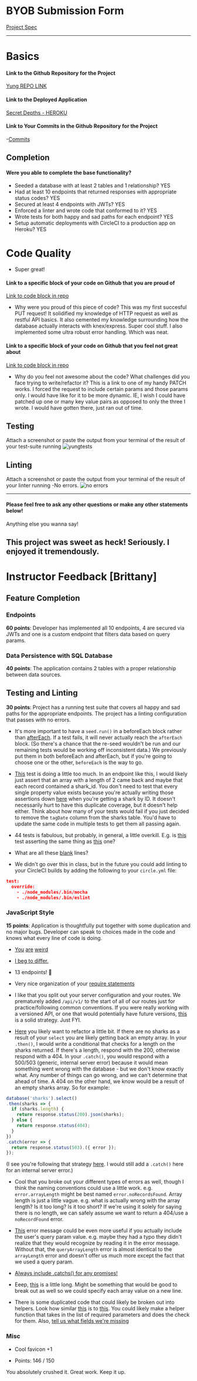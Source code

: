# BYOB Submission Form

[Project Spec](http://frontend.turing.io/projects/build-your-own-backend.html)

------

# Basics

#### Link to the Github Repository for the Project
[Yung REPO LINK](https://github.com/hmorri32/byo-backend)

#### Link to the Deployed Application
[Secret Depths - HEROKU](https://secure-depths-86331.herokuapp.com/)

#### Link to Your Commits in the Github Repository for the Project

-[Commits](https://github.com/hmorri32/byo-backend/commits/master)

## Completion

#### Were you able to complete the base functionality?

* Seeded a database with at least 2 tables and 1 relationship?
YES
* Had at least 10 endpoints that returned responses with appropriate status codes?
YES
* Secured at least 4 endpoints with JWTs?
YES
* Enforced a linter and wrote code that conformed to it?
YES
* Wrote tests for both happy and sad paths for each endpoint?
YES
* Setup automatic deployments with CircleCI to a production app on Heroku?
YES
# Code Quality
- Super great!

#### Link to a specific block of your code on Github that you are proud of
[Link to code block in repo](https://github.com/hmorri32/byo-backend/blob/master/routes/index.js#L122-L150)

* Why were you proud of this piece of code?
This was my first succesful PUT request! It solidified my knowledge of HTTP request as well as restful API basics. 
It also cemented my knowledge surrounding how the database actually interacts with knex/express. Super cool stuff.
I also implemented some ultra robust error handling. Which was neat. 

#### Link to a specific block of your code on Github that you feel not great about
[Link to code block in repo](https://github.com/hmorri32/byo-backend/blob/master/routes/index.js#L184-L213)

* Why do you feel not awesome about the code? What challenges did you face trying to write/refactor it?
This is a link to one of my handy PATCH works. I forced the request to include certain params and those params only. 
I would have like for it to be more dynamic. IE, I wish I could have patched up one or many key value pairs as opposed to
only the three I wrote. I would have gotten there, just ran out of time. 

## Testing

Attach a screenshot or paste the output from your terminal of the result of your test-suite running
![yungtests](http://g.recordit.co/ASfqQl3Yuw.gif)

## Linting
Attach a screenshot or paste the output from your terminal of the result of your linter running
-No errors. 
![no errors](http://g.recordit.co/Vd2OTFsOqm.gif)

-----

#### Please feel free to ask any other questions or make any other statements below!

Anything else you wanna say!

This project was sweet as heck! Seriously. I enjoyed it tremendously. 
-----

# Instructor Feedback [Brittany]

## Feature Completion

### Endpoints
**60 points**: Developer has implemented all 10 endpoints, 4 are secured via JWTs and one is a custom endpoint that filters data based on query params.

### Data Persistence with SQL Database
**40 points**: The application contains 2 tables with a proper relationship between data sources.

## Testing and Linting

**30 points**: Project has a running test suite that covers all happy and sad paths for the appropriate endpoints. The project has a linting configuration that passes with no errors.

* It's more important to have a `seed.run()` in a beforeEach block rather than [afterEach](https://github.com/hmorri32/byo-backend/blob/master/test/server.spec.js#L29-L32). If a test fails, it will never actually reach the `afterEach` block. (So there's a chance that the re-seed wouldn't be run and our remaining tests would be working off inconsistent data.) We previously put them in both beforeEach and afterEach, but if you're going to choose one or the other, `beforeEach` is the way to go.

* [This](https://github.com/hmorri32/byo-backend/blob/master/test/server.spec.js#L59-L103) test is doing a little too much. In an endpoint like this, I would likely just assert that an array with a length of 2 came back and maybe that each record contained a shark_id. You don't need to test that every single property value exists because you're actually writing those assertions down [here](https://github.com/hmorri32/byo-backend/blob/master/test/server.spec.js#L161-L189) when you're getting a shark by ID. It doesn't necessarily hurt to have this duplicate coverage, but it doesn't help either. Think about how many of your tests would fail if you just decided to remove the `tagDate` column from the sharks table. You'd have to update the same code in multiple tests to get them all passing again.

* 44 tests is fabulous, but probably, in general, a little overkill. E.g. is [this](https://github.com/hmorri32/byo-backend/blob/master/test/server.spec.js#L105-L114) test asserting the same thing as [this](https://github.com/hmorri32/byo-backend/blob/master/test/server.spec.js#L46-L56) one?

* What are all these [blank](https://github.com/hmorri32/byo-backend/blob/master/test/server.spec.js#L1037-L1050) lines?

* We didn't go over this in class, but in the future you could add linting to your CircleCI builds by adding the following to your `circle.yml` file:

```json
test:
  override:
    - ./node_modules/.bin/mocha
    - ./node_modules/.bin/eslint
```

### JavaScript Style
**15 points**: Application is thoughtfully put together with some duplication and no major bugs. Developer can speak to choices made in the code and knows what every line of code is doing.

* [You](https://github.com/hmorri32/byo-backend/blob/master/routes/index.js#L120) [are](https://github.com/hmorri32/byo-backend/blob/master/test/server.spec.js#L15) [weird](https://github.com/hmorri32/byo-backend/blob/master/test/server.spec.js#L35)

* [I beg to differ.](https://github.com/hmorri32/byo-backend/blob/master/routes/index.js#L14-L15)

* 13 endpoints! 🎉

* Very nice organization of your [require statements](https://github.com/hmorri32/byo-backend/blob/master/server.js#L1-L8)

* I like that you split out your server configuration and your routes. We prematurely added `/api/v1/` to the start of all of our routes just for practice/following common conventions. If you were really working with a versioned API, or one that would potentially have future versions, [this](http://stackoverflow.com/questions/26040329/how-do-you-handle-api-version-in-a-node-express-app) is a solid strategy. Just FYI.

* [Here](https://github.com/hmorri32/byo-backend/blob/master/routes/index.js#L26-L27) you likely want to refactor a little bit. If there are no sharks as a result of your `select` you are likely getting back an empty array. In your `.then()`, I would write a conditional that checks for a length on the sharks returned. If there's a length, respond with the 200, otherwise respond with a 404. In your `.catch()`, you would respond with a 500/503 (generic, internal server error) because it would mean something went wrong with the database - but we don't know exactly what. Any number of things can go wrong, and we can't determine that ahead of time. A 404 on the other hand, we know would be a result of an empty sharks array. So for example:

```js
database('sharks').select()
.then(sharks => {
  if (sharks.length) {
    return response.status(200).json(sharks);
  } else {
    return response.status(404);
  }
})
.catch(error => {
  return response.status(503).({ error });
});
```

(I see you're following that strategy [here](https://github.com/hmorri32/byo-backend/blob/master/routes/index.js#L31-L33). I would still add a `.catch()` here for an internal server error.)

* Cool that you broke out your different types of errors as well, though I think the naming conventions could use a little work. e.g. `error.arrayLength` might be best named `error.noRecordsFound`. Array length is just a little vague. e.g. what is actually wrong with the array length? Is it too long? Is it too short? If we're using it solely for saying there is no length, we can safely assume we want to return a 404/use a `noRecordFound` error.

* [This](https://github.com/hmorri32/byo-backend/blob/master/helpers/error.js#L19) error message could be even more useful if you actually include the user's query param value. e.g. maybe they had a typo they didn't realize that they would recognize by reading it in the error message. Without that, the `queryArrayLength` error is almost identical to the `arrayLength` error and doesn't offer us much more except the fact that we used a query param.

* [Always include .catchs() for any promises!](https://github.com/hmorri32/byo-backend/blob/master/routes/index.js#L51-L55)

* Eeep, [this](https://github.com/hmorri32/byo-backend/blob/master/routes/index.js#L89) is a little long. Might be something that would be good to break out as well so we could specify each array value on a new line.

* There is some duplicated code that could likely be broken out into helpers. Look how similar [this](https://github.com/hmorri32/byo-backend/blob/master/routes/index.js#L123-L133) is to [this](https://github.com/hmorri32/byo-backend/blob/master/routes/index.js#L153-L163). You could likely make a helper function that takes in the list of required parameters and does the check for them. Also, [tell us what fields we're missing](https://github.com/hmorri32/byo-backend/blob/master/helpers/error.js#L29)

### Misc

* Cool favicon +1


- Points: 146 / 150

You absolutely crushed it. Great work. Keep it up.
